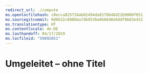 ```yaml
---
redirect_url: ./compute
ms.openlocfilehash: c8ecca825734ab02494da8170b48d22b9000f051
ms.sourcegitcommit: 0d0b32c8986ba7db9536e0b8648d4ddf9b03e452
ms.translationtype: HT
ms.contentlocale: de-DE
ms.lasthandoff: 04/17/2019
ms.locfileid: "59892051"
---
```

# <a name="redirected--no-title"></a>Umgeleitet – ohne Titel